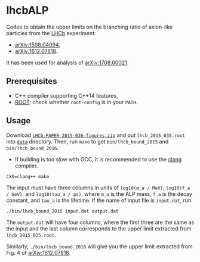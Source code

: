 # lhcbALP

Codes to obtain the upper limits on the branching ratio of axion-like particles from the [LHCb](http://lhcb-public.web.cern.ch/lhcb-public/) experiment:

* [arXiv:1508.04094](https://arxiv.org/abs/1508.04094),
* [arXiv:1612.07818](https://arxiv.org/abs/1612.07818).

It has been used for analysis of [arXiv:1708.00021](https://arxiv.org/abs/1708.00021).

## Prerequisites

* C++ compiler supporting C++14 features,
* [ROOT](https://root.cern.ch): check whether `root-config` is in your `PATH`.

## Usage

Download [`LHCb-PAPER-2015-036-figures.zip`](https://cds.cern.ch/record/2045144/files/LHCb-PAPER-2015-036-figures.zip) and put `lhcb_2015_035.root` into [`data`](data) directory. Then, run `make` to get `bin/lhcb_bound_2015` and `bin/lhcb_bound_2016`.

* If building is too slow with GCC, it is recommended to use the [clang](https://clang.llvm.org) compiler.

```
CXX=clang++ make
```

The input must have three columns in units of `log10(m_a / MeV)`, `log10(f_a / GeV)`, and `log10(tau_a / ps)`, where `m_a` is the ALP mass, `f_a` is the decay constant, and `tau_a` is the lifetime. If the name of input file is `input.dat`, run

```
./bin/lhcb_bound_2015 input.dat output.dat
```

The `output.dat` will have four columns, where the first three are the same as the input and the last column corresponds to the upper limit extracted from `lhcb_2015_035.root`.

Similarly, `./bin/lhcb_bound_2016` will give you the upper limit extracted from Fig. 4 of [arXiv:1612.07818](https://arxiv.org/abs/1612.07818).

